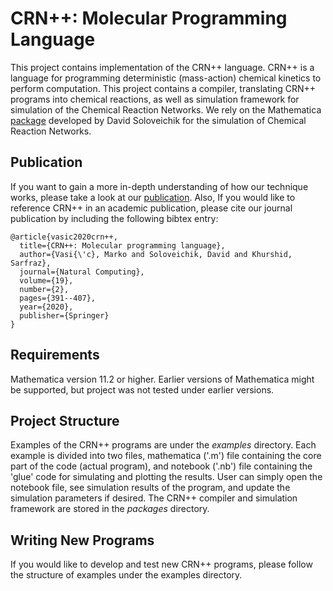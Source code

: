 # CRN++: Molecular Programming Language

This project contains implementation of the CRN++ language. CRN++ is a
language for programming deterministic (mass-action) chemical kinetics
to perform computation. This project contains a compiler, translating
CRN++ programs into chemical reactions, as well as simulation
framework for simulation of the Chemical Reaction Networks. We rely on
the Mathematica
[package](http://users.ece.utexas.edu/~soloveichik/crnsimulator.html)
developed by David Soloveichik for the simulation of Chemical Reaction
Networks.

## Publication

If you want to gain a more in-depth understanding of how our technique
works, please take a look at our
[publication](https://arxiv.org/pdf/1809.07430.pdf
"publication"). Also, If you would like to reference CRN++ in an
academic publication, please cite our journal publication by including
the following bibtex entry:

```
@article{vasic2020crn++,
  title={CRN++: Molecular programming language},
  author={Vasi{\'c}, Marko and Soloveichik, David and Khurshid, Sarfraz},
  journal={Natural Computing},
  volume={19},
  number={2},
  pages={391--407},
  year={2020},
  publisher={Springer}
}
```
<!-- ``` -->
<!-- @inproceedings{VasicETAL18CrnPlusPlus, -->
<!-- 	title = {CRN++: Molecular Programming Language}, -->
<!-- 	author = {Vasic, Marko and Soloveichik, David and Khurshid, Sarfraz}, -->
<!--         booktitle = {Proceedings of the 24th International Conference on {DNA} Computing and Molecular Programming}, -->
<!--         year = {2018} -->
<!-- } -->
<!-- ``` -->

## Requirements

Mathematica version 11.2 or higher. Earlier versions of Mathematica
might be supported, but project was not tested under earlier versions.

## Project Structure

Examples of the CRN++ programs are under the *examples*
directory. Each example is divided into two files, mathematica ('.m')
file containing the core part of the code (actual program), and
notebook ('.nb') file containing the 'glue' code for simulating and
plotting the results. User can simply open the notebook file, see
simulation results of the program, and update the simulation
parameters if desired. The CRN++ compiler and simulation framework are
stored in the *packages* directory.

## Writing New Programs

If you would like to develop and test new CRN++ programs, please
follow the structure of examples under the examples directory.
